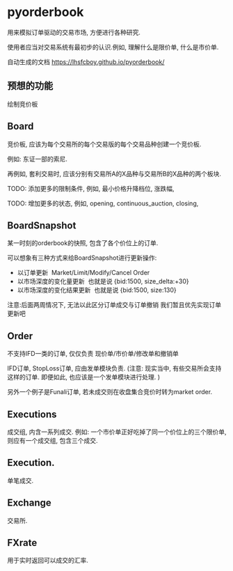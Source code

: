 # pyorderbook
用来模拟订单驱动的交易市场, 方便进行各种研究.

使用者应当对交易系统有最初步的认识.例如, 理解什么是限价单, 什么是市价单.

自动生成的文档
https://lhsfcboy.github.io/pyorderbook/

## 预想的功能
绘制竞价板

## Board
竞价板, 应该为每个交易所的每个交易版的每个交易品种创建一个竞价板.

例如: 东证一部的索尼.

再例如, 套利交易时, 应该分别有交易所A的X品种与交易所B的X品种的两个板块.

TODO: 添加更多的限制条件, 例如, 最小价格升降档位, 涨跌幅, 

TODO: 增加更多的状态, 例如, opening, continuous_auction, closing,

## BoardSnapshot

某一时刻的orderbook的快照, 包含了各个价位上的订单.

可以想象有三种方式来给BoardSnapshot进行更新操作:

- 以订单更新  Market/Limit/Modify/Cancel Order
- 以市场深度的变化量更新  也就是说 {bid:1500, size_delta:+30} 
- 以市场深度的变化结果更新  也就是说 {bid:1500, size:130}

注意:后面两周情况下, 无法以此区分订单成交与订单撤销
我们暂且优先实现订单更新吧

## Order
不支持IFD一类的订单, 仅仅负责 现价单/市价单/修改单和撤销单

IFD订单, StopLoss订单, 应由发单模块负责.
(注意: 现实当中, 有些交易所会支持这样的订单. 即便如此, 也应该是一个发单模块进行处理. )

另外一个例子是Funali订单, 若未成交则在收盘集合竞价时转为market order.

## Executions
成交组, 内含一系列成交.
例如: 一个市价单正好吃掉了同一个价位上的三个限价单, 则应有一个成交组, 包含三个成交.

## Execution.
单笔成交.


## Exchange
交易所.

## FXrate
用于实时返回可以成交的汇率.
